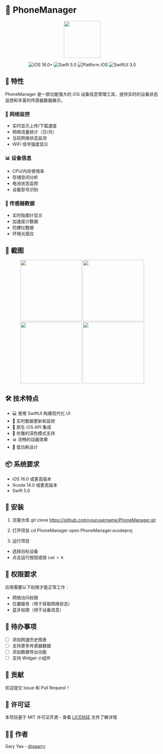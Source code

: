 # 📱 PhoneManager

<p align="center">
  <img src="https://github.com/user-attachments/assets/590e03e6-7326-4fcf-a8be-852659b864b4" width="120" height="120"/>
</p>

<p align="center">
  <img src="https://img.shields.io/badge/iOS-16.0%2B-blue.svg" alt="iOS 16.0+"/>
  <img src="https://img.shields.io/badge/Swift-5.0-orange.svg" alt="Swift 5.0"/>
  <img src="https://img.shields.io/badge/Platform-iOS-lightgrey.svg" alt="Platform iOS"/>
  <img src="https://img.shields.io/badge/SwiftUI-3.0-green.svg" alt="SwiftUI 3.0"/>
</p>

## 🌟 特性

PhoneManager 是一款功能强大的 iOS 设备信息管理工具，提供实时的设备状态监控和丰富的传感器数据展示。

### 🔄 网络监控
- 实时显示上传/下载速度
- 网络流量统计（日/月）
- 当前网络状态监测
- WiFi 信号强度显示

### 📊 设备信息
- CPU/内存使用率
- 存储空间分析
- 电池状态监控
- 设备型号识别

### 🧭 传感器数据
- 实时指南针显示
- 加速度计数据
- 陀螺仪数据
- 环境光感应

## 📸 截图

<p align="center">
  <img src="https://github.com/user-attachments/assets/0bab3181-d06b-429d-9b89-7a12f116761d" width="200"/>
  <img src="https://github.com/user-attachments/assets/0e6d15d2-890b-4da6-9e47-eb0cbdc4a5a3" width="200"/>
  <img src="https://github.com/user-attachments/assets/ae5f1818-5322-4d71-9634-927cb54e2019" width="200"/>
  <img src="https://github.com/user-attachments/assets/4d956f9c-8be6-41cb-b069-83278b62fd7a" width="200"/>
</p>

## 🛠 技术特点

- 💻 使用 SwiftUI 构建现代化 UI
- 🔄 实时数据更新和监控
- 📱 原生 iOS API 集成
- 🎨 优雅的深色模式支持
- 📊 流畅的动画效果
- 🔋 低功耗设计

## 📦 系统要求

- iOS 16.0 或更高版本
- Xcode 14.0 或更高版本
- Swift 5.0

## 🚀 安装

1. 克隆仓库
git clone https://github.com/yourusername/PhoneManager.git

2. 打开项目
cd PhoneManager
open PhoneManager.xcodeproj

3. 运行项目
- 选择目标设备
- 点击运行按钮或按 `Cmd + R`

## 🔑 权限要求

应用需要以下权限才能正常工作：
- 网络访问权限
- 位置服务（用于获取网络状态）
- 蓝牙权限（用于设备信息）

## 📝 待办事项

- [ ] 添加网速历史图表
- [ ] 支持更多传感器数据
- [ ] 添加数据导出功能
- [ ] 支持 Widget 小组件

## 🤝 贡献

欢迎提交 Issue 和 Pull Request！

## 📄 许可证

本项目基于 MIT 许可证开源 - 查看 [LICENSE](LICENSE) 文件了解详情

## 👨‍💻 作者

Gary Yao - [@gaarry](https://github.com/gaarry)
